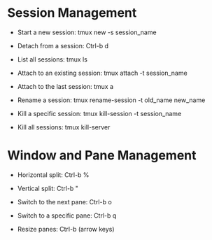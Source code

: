 # Session Management
- Start a new session: 
  tmux new -s session_name

- Detach from a session: 
  Ctrl-b d

- List all sessions: 
  tmux ls

- Attach to an existing session: 
  tmux attach -t session_name

- Attach to the last session: 
  tmux a

- Rename a session: 
  tmux rename-session -t old_name new_name

- Kill a specific session: 
  tmux kill-session -t session_name

- Kill all sessions: 
  tmux kill-server

# Window and Pane Management
- Horizontal split: 
  Ctrl-b %

- Vertical split: 
  Ctrl-b \"

- Switch to the next pane: 
  Ctrl-b o

- Switch to a specific pane: 
  Ctrl-b q

- Resize panes: 
  Ctrl-b (arrow keys)

